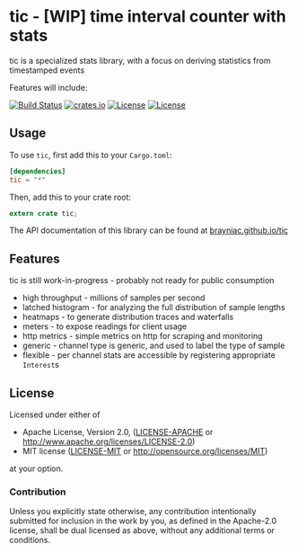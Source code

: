 # tic - [WIP] time interval counter with stats

tic is a specialized stats library, with a focus on deriving statistics from timestamped events

Features will include:

[![Build Status](https://travis-ci.org/brayniac/tic.svg?branch=master)](https://travis-ci.org/brayniac/tic)
[![crates.io](http://meritbadge.herokuapp.com/tic)](https://crates.io/crates/tic)
[![License](http://img.shields.io/:license-mit-blue.svg)](http://opensource.org/licenses/MIT)
[![License](http://img.shields.io/badge/license-APACHE2-blue.svg)](http://www.apache.org/licenses/LICENSE-2.0)

## Usage

To use `tic`, first add this to your `Cargo.toml`:

```toml
[dependencies]
tic = "*"
```

Then, add this to your crate root:

```rust
extern crate tic;
```

The API documentation of this library can be found at
[brayniac.github.io/tic](https://brayniac.github.io/tic/)

## Features

tic is still work-in-progress - probably not ready for public consumption

* high throughput - millions of samples per second
* latched histogram - for analyzing the full distribution of sample lengths
* heatmaps - to generate distribution traces and waterfalls
* meters - to expose readings for client usage
* http metrics - simple metrics on http for scraping and monitoring
* generic - channel type is generic, and used to label the type of sample
* flexible - per channel stats are accessible by registering appropriate `Interest`s

## License

Licensed under either of

 * Apache License, Version 2.0, ([LICENSE-APACHE](LICENSE-APACHE) or http://www.apache.org/licenses/LICENSE-2.0)
 * MIT license ([LICENSE-MIT](LICENSE-MIT) or http://opensource.org/licenses/MIT)

at your option.

### Contribution

Unless you explicitly state otherwise, any contribution intentionally
submitted for inclusion in the work by you, as defined in the Apache-2.0
license, shall be dual licensed as above, without any additional terms or
conditions.
